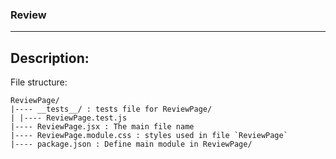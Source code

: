 ### Review

---

## Description:

File structure:

```
ReviewPage/
|---- __tests__/ : tests file for ReviewPage/
| |---- ReviewPage.test.js
|---- ReviewPage.jsx : The main file name
|---- ReviewPage.module.css : styles used in file `ReviewPage`
|---- package.json : Define main module in ReviewPage/
```